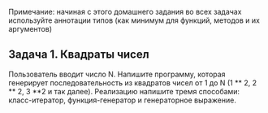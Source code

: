 Примечание: начиная с этого домашнего задания во всех задачах используйте аннотации типов (как минимум для функций, методов и их аргументов)

## Задача 1. Квадраты чисел
Пользователь вводит число N. Напишите программу, которая генерирует последовательность из квадратов чисел от 1 до N (1 ** 2, 2 ** 2, 3 **2 и так далее). Реализацию напишите тремя способами: класс-итератор, функция-генератор и генераторное выражение.



